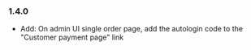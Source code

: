 

### 1.4.0

* Add: On admin UI single order page, add the autologin code to the "Customer payment page" link
